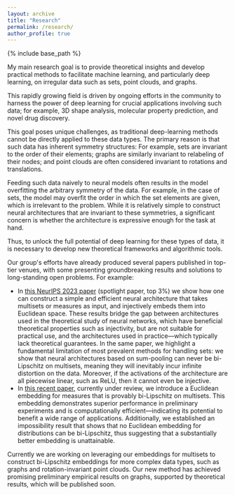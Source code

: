 ```yaml
---
layout: archive
title: "Research"
permalink: /research/
author_profile: true
---
```


{% include base_path %}

My main research goal is to provide theoretical insights and develop practical methods to facilitate machine learning, and particularly deep learning, on irregular data such as sets, point clouds, and graphs.

This rapidly growing field is driven by ongoing efforts in the community to harness the power of deep learning for crucial applications involving such data; for example, 3D shape analysis, molecular property prediction, and novel drug discovery.

This goal poses unique challenges, as traditional deep-learning methods cannot be directly applied to these data types. The primary reason is that such data has inherent symmetry structures: For example, sets are invariant to the order of their elements; graphs are similarly invariant to relabeling of their nodes; and point clouds are often considered invariant to rotations and translations.

Feeding such data naively to neural models often results in the model overfitting the arbitrary symmetry of the data. For example, in the case of sets, the model may overfit the order in which the set elements are given, which is irrelevant to the problem. While it is relatively simple to construct neural architectures that are invariant to these symmetries, a significant concern is whether the architecture is expressive enough for the task at hand.

Thus, to unlock the full potential of deep learning for these types of data, it is necessary to develop new theoretical frameworks and algorithmic tools.

Our group's efforts have already produced several papers published in top-tier venues, with some presenting groundbreaking results and solutions to long-standing open problems. For example:

- In [this NeurIPS 2023 paper](https://tal-amir.github.io/publication/2023-12%20Neural%20Injective%20Functions) (spotlight paper, top 3%) we show how one can construct a simple and efficient neural architecture that takes multisets or measures as input, and injectively embeds them into Euclidean space. These results bridge the gap between architectures used in the theoretical study of neural networks, which have beneficial theoretical properties such as injectivity, but are not suitable for practical use, and the architectures used in practice—which typically lack theoretical guarantees. In the same paper, we highlight a fundamental limitation of most prevalent methods for handling sets: we show that neural architectures based on sum-pooling can never be bi-Lipschitz on multisets, meaning they will inevitably incur infinite distortion on the data. Moreover, if the activations of the architecture are all piecewise linear, such as ReLU, then it cannot even be injective.
- In [this recent paper](https://tal-amir.github.io/publication/2024-05%20Fourier%20Sliced-Wasserstein%20Embedding), currently under review, we introduce a Euclidean embedding for measures that is provably bi-Lipschitz on multisets. This embedding demonstrates superior performance in preliminary experiments and is computationally efficient—indicating its potential to benefit a wide range of applications. Additionally, we established an impossibility result that shows that no Euclidean embedding for distributions can be bi-Lipschitz, thus suggesting that a substantially better embedding is unattainable.

Currently we are working on leveraging our embeddings for multisets to construct bi-Lipschitz embeddings for more complex data types, such as graphs and rotation-invariant point clouds. Our new method has achieved promising preliminary empirical results on graphs, supported by theoretical results, which will be published soon.
